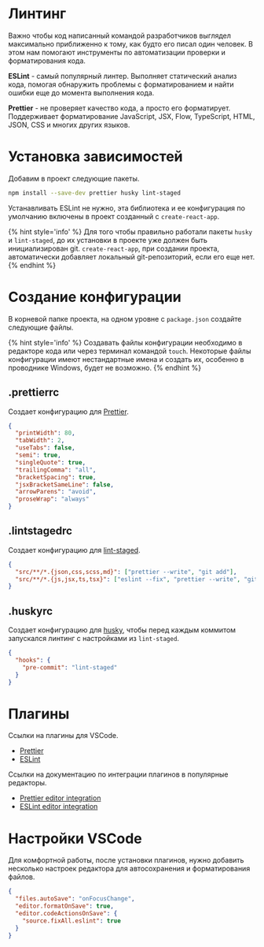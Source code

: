# Линтинг

Важно чтобы код написанный командой разработчиков выглядел максимально
приближенно к тому, как будто его писал один человек. В этом нам помогают
инструменты по автоматизации проверки и форматирования кода.

**ESLint** - самый популярный линтер. Выполняет статический анализ кода, помогая
обнаружить проблемы с форматированием и найти ошибки еще до момента выполнения
кода.

**Prettier** - не проверяет качество кода, а просто его форматирует.
Поддерживает форматирование JavaScript, JSX, Flow, TypeScript, HTML, JSON, CSS и
многих других языков.

# Установка зависимостей

Добавим в проект следующие пакеты.

```bash
npm install --save-dev prettier husky lint-staged
```

Устанавливать ESLint не нужно, эта библиотека и ее конфигурация по умолчанию
включены в проект созданный с `create-react-app`.

{% hint style='info' %} Для того чтобы правильно работали пакеты `husky` и
`lint-staged`, до их установки в проекте уже должен быть инициализирован git.
`create-react-app`, при создании проекта, автоматически добавляет локальный
git-репозиторий, если его еще нет. {% endhint %}

# Создание конфигурации

В корневой папке проекта, на одном уровне с `package.json` создайте следующие
файлы.

{% hint style='info' %} Создавать файлы конфигурации необходимо в редакторе кода
или через терминал командой `touch`. Некоторые файлы конфигурации имеют
нестандартные имена и создать их, особенно в проводнике Windows, будет не
возможно. {% endhint %}

## .prettierrc

Создает конфигурацию для [Prettier](https://prettier.io/docs/en/index.html).

```json
{
  "printWidth": 80,
  "tabWidth": 2,
  "useTabs": false,
  "semi": true,
  "singleQuote": true,
  "trailingComma": "all",
  "bracketSpacing": true,
  "jsxBracketSameLine": false,
  "arrowParens": "avoid",
  "proseWrap": "always"
}
```

## .lintstagedrc

Создает конфигурацию для [lint-staged](https://github.com/okonet/lint-staged).

```json
{
  "src/**/*.{json,css,scss,md}": ["prettier --write", "git add"],
  "src/**/*.{js,jsx,ts,tsx}": ["eslint --fix", "prettier --write", "git add"]
}
```

## .huskyrc

Создает конфигурацию для [husky](https://github.com/typicode/husky), чтобы перед
каждым коммитом запускался линтинг c настройками из `lint-staged`.

```json
{
  "hooks": {
    "pre-commit": "lint-staged"
  }
}
```

# Плагины

Ссылки на плагины для VSCode.

- [Prettier](https://marketplace.visualstudio.com/items?itemName=esbenp.prettier-vscode)
- [ESLint](https://marketplace.visualstudio.com/items?itemName=dbaeumer.vscode-eslint)

Ссылки на документацию по интеграции плагинов в популярные редакторы.

- [Prettier editor integration](https://prettier.io/docs/en/editors.html)
- [ESLint editor integration](https://eslint.org/docs/user-guide/integrations)

# Настройки VSCode

Для комфортной работы, после установки плагинов, нужно добавить несколько
настроек редактора для автосохранения и форматирования файлов.

```json
{
  "files.autoSave": "onFocusChange",
  "editor.formatOnSave": true,
  "editor.codeActionsOnSave": {
    "source.fixAll.eslint": true
  }
}
```
